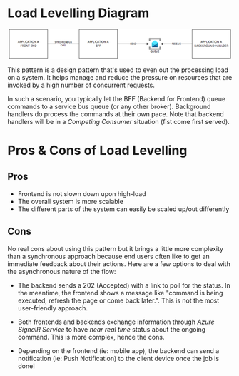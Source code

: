 # Load Levelling Diagram
![load-levelling](../images/loadlevelling.png)

This pattern is a design pattern that's used to even out the processing load on a system. It helps manage and reduce the pressure on resources that are invoked by a high number of concurrent requests.

In such a scenario, you typically let the BFF (Backend for Frontend) queue commands to a service bus queue (or any other broker). Background handlers do process the commands at their own pace. Note that backend handlers will be in a *Competing Consumer* situation (fist come first served).

# Pros & Cons of Load Levelling

## Pros

- Frontend is not slown down upon high-load
- The overall system is more scalable
- The different parts of the system can easily be scaled up/out differently

## Cons
No real cons about using this pattern but it brings a little more complexity than a synchronous approach because end users often like to get an immediate feedback about their actions. Here are a few options to deal with the asynchronous nature of the flow:

- The backend sends a 202 (Accepted) with a link to poll for the status. In the meantime, the frontend shows a message like "command is being executed, refresh the page or come back later.". This is not the most user-friendly approach.
- Both frontends and backends exchange information through *Azure SignalR Service* to have *near real time* status about the ongoing command. This is more complex, hence the cons.

- Depending on the frontend (ie: mobile app), the backend can send a notification (ie: Push Notification) to the client device once the job is done!

